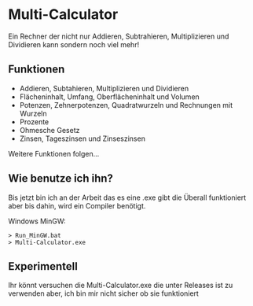 # Multi-Calculator
Ein Rechner der nicht nur Addieren, Subtrahieren, Multiplizieren und Dividieren kann sondern noch viel mehr!

## Funktionen
- Addieren, Subtahieren, Multiplizieren und Dividieren
- Flächeninhalt, Umfang, Oberflächeninhalt und Volumen
- Potenzen, Zehnerpotenzen, Quadratwurzeln und Rechnungen mit Wurzeln
- Prozente
- Ohmesche Gesetz
- Zinsen, Tageszinsen und Zinseszinsen

Weitere Funktionen folgen...

## Wie benutze ich ihn?
Bis jetzt bin ich an der Arbeit das es eine .exe gibt die Überall funktioniert aber bis dahin,
wird ein Compiler benötigt.

Windows MinGW:
```
> Run_MinGW.bat
> Multi-Calculator.exe
```

## Experimentell
Ihr könnt versuchen die Multi-Calculator.exe die unter Releases ist zu verwenden aber,
ich bin mir nicht sicher ob sie funktioniert

